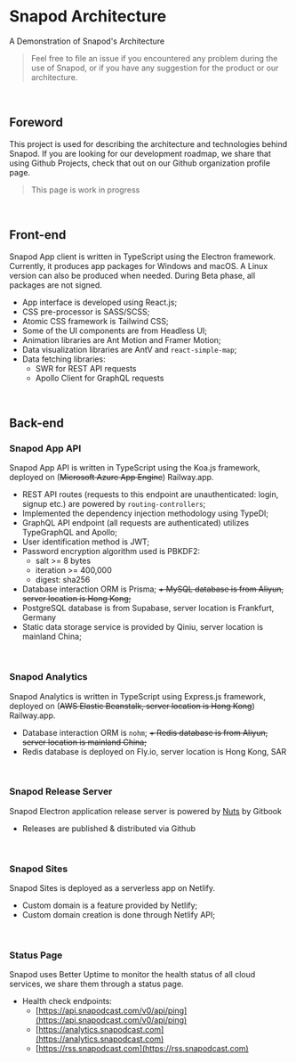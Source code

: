 # Snapod Architecture
A Demonstration of Snapod's Architecture

> Feel free to file an issue if you encountered any problem during the use of Snapod, or if you have any suggestion for the product or our architecture.

<br/>


## Foreword
This project is used for describing the architecture and technologies behind Snapod. If you are looking for our development roadmap, we share that using Github Projects, check that out on our Github organization profile page.

> This page is work in progress

<br/>

## Front-end
Snapod App client is written in TypeScript using the Electron framework. Currently, it produces app packages for Windows and macOS. A Linux version can also be produced when needed. During Beta phase, all packages are not signed.

+ App interface is developed using React.js;
+ CSS pre-processor is SASS/SCSS;
+ Atomic CSS framework is Tailwind CSS;
+ Some of the UI components are from Headless UI;
+ Animation libraries are Ant Motion and Framer Motion;
+ Data visualization libraries are AntV and `react-simple-map`;
+ Data fetching libraries:
  - SWR for REST API requests
  - Apollo Client for GraphQL requests

<br/>

## Back-end
### Snapod App API
Snapod App API is written in TypeScript using the Koa.js framework, deployed on (~~Microsoft Azure App Engine~~) Railway.app.
+ REST API routes (requests to this endpoint are unauthenticated: login, signup etc.) are powered by `routing-controllers`;
+ Implemented the dependency injection methodology using TypeDI;
+ GraphQL API endpoint (all requests are authenticated) utilizes TypeGraphQL and Apollo;
+ User identification method is JWT;
+ Password encryption algorithm used is PBKDF2:
  - salt >= 8 bytes
  - iteration >= 400,000
  - digest: sha256
+ Database interaction ORM is Prisma;
~~+ MySQL database is from Aliyun, server location is Hong Kong;~~
+ PostgreSQL database is from Supabase, server location is Frankfurt, Germany
+ Static data storage service is provided by Qiniu, server location is mainland China;

<br/>

### Snapod Analytics
Snapod Analytics is written in TypeScript using Express.js framework, deployed on (~~AWS Elastic Beanstalk, server location is Hong Kong~~) Railway.app.
+ Database interaction ORM is `nohm`;
~~+ Redis database is from Aliyun, server location is mainland China;~~
+ Redis database is deployed on Fly.io, server location is Hong Kong, SAR

<br/>

### Snapod Release Server
Snapod Electron application release server is powered by [Nuts](https://github.com/GitbookIO/nuts) by Gitbook
+ Releases are published & distributed via Github

<br/>

### Snapod Sites
Snapod Sites is deployed as a serverless app on Netlify.
+ Custom domain is a feature provided by Netlify;
+ Custom domain creation is done through Netlify API;

<br/>

### Status Page
Snapod uses Better Uptime to monitor the health status of all cloud services, we share them through a status page.
+ Health check endpoints:
  - [https://api.snapodcast.com/v0/api/ping](https://api.snapodcast.com/v0/api/ping)
  - [https://analytics.snapodcast.com](https://analytics.snapodcast.com)
  - [https://rss.snapodcast.com](https://rss.snapodcast.com)
